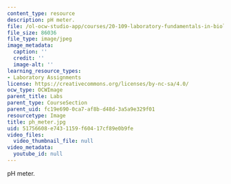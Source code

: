 ```yaml
---
content_type: resource
description: pH meter.
file: /ol-ocw-studio-app/courses/20-109-laboratory-fundamentals-in-biological-engineering-fall-2007/51756608e7431159f60417cf89e0b9fe_ph_meter.jpg
file_size: 86036
file_type: image/jpeg
image_metadata:
  caption: ''
  credit: ''
  image-alt: ''
learning_resource_types:
- Laboratory Assignments
license: https://creativecommons.org/licenses/by-nc-sa/4.0/
ocw_type: OCWImage
parent_title: Labs
parent_type: CourseSection
parent_uid: fc19e690-0ca7-af8b-d48d-3a5a9e329f01
resourcetype: Image
title: ph_meter.jpg
uid: 51756608-e743-1159-f604-17cf89e0b9fe
video_files:
  video_thumbnail_file: null
video_metadata:
  youtube_id: null
---
```

pH meter.